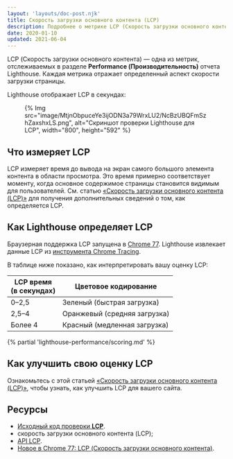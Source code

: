 ```yaml
---
layout: 'layouts/doc-post.njk'
title: Скорость загрузки основного контента (LCP)
description: Подробнее о метрике LCP (Скорость загрузки основного контента) и о способах ее измерения и оптимизации
date: 2020-01-10
updated: 2021-06-04
---
```


LCP (Скорость загрузки основного контента) — одна из метрик, отслеживаемых в разделе **Performance (Производительность)** отчета Lighthouse. Каждая метрика отражает определенный аспект скорости загрузки страницы.

Lighthouse отображает LCP в секундах:

<figure>   {% Img src="image/MtjnObpuceYe3ijODN3a79WrxLU2/NcBzUBQFmSzhZaxshxLS.png", alt="Скриншот проверки Lighthouse для LCP", width="800", height="592" %}</figure>

## Что измеряет LCP

LCP измеряет время до вывода на экран самого большого элемента контента в области просмотра. Это время примерно соответствует моменту, когда основное содержимое страницы становится видимым для пользователей. См. статью [«Скорость загрузки основного контента (LCP)»](https://web.dev/lcp/#what-is-lcp) для получения дополнительных сведений о том, как определяется LCP.

## Как Lighthouse определяет LCP

Браузерная поддержка LCP запущена в [Chrome 77](https://developers.google.com/web/updates/2019/09/nic77#lcp). Lighthouse извлекает данные LCP из [инструмента Chrome Tracing](https://www.chromium.org/developers/how-tos/trace-event-profiling-tool).

В таблице ниже показано, как интерпретировать вашу оценку LCP:

<div class="table-wrapper scrollbar">
  <table>
    <thead>
      <tr>
        <th>LCP время<br> (в секундах)</th>
        <th>Цветовое кодирование</th>
      </tr>
    </thead>
    <tbody>
      <tr>
        <td>0–2,5</td>
        <td>Зеленый (быстрая загрузка)</td>
      </tr>
      <tr>
        <td>2,5–4</td>
        <td>Оранжевый (средняя загрузка)</td>
      </tr>
      <tr>
        <td>Более 4</td>
        <td>Красный (медленная загрузка)</td>
      </tr>
    </tbody>
  </table>
</div>

{% partial 'lighthouse-performance/scoring.md' %}

## Как улучшить свою оценку LCP

Ознакомьтесь с этой статьей [«Скорость загрузки основного контента (LCP)»](https://web.dev/lcp/#how-to-improve-lcp), чтобы узнать, как улучшить LCP для вашего сайта.

## Ресурсы

- [Исходный код проверки **LCP**](https://github.com/GoogleChrome/lighthouse/blob/master/lighthouse-core/audits/metrics/largest-contentful-paint.js).
- скорость загрузки основного контента (LCP);
- [API LCP](https://wicg.github.io/largest-contentful-paint/).
- [Новое в Chrome 77: LCP (Скорость загрузки основного контента)](https://developers.google.com/web/updates/2019/09/nic77#lcp).
